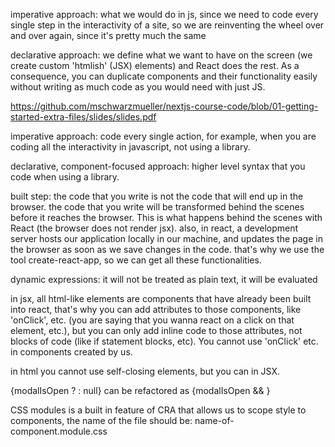 imperative approach: what we would do in js, since we need to code every single step in the interactivity of a site, so we are reinventing the wheel over and over again, since it's pretty much the same

declarative approach: we define what we want to have on the screen (we create custom 'htmlish' (JSX) elements) and React does the rest. As a consequence, you can duplicate components and their functionality easily without writing as much code as you would need with just JS.

https://github.com/mschwarzmueller/nextjs-course-code/blob/01-getting-started-extra-files/slides/slides.pdf

imperative approach: code every single action, for example, when you are coding all the interactivity in javascript, not using a library.

declarative, component-focused approach: higher level syntax that you code when using a library.

built step: the code that you write is not the code that will end up in the browser. the code that you write will be transformed behind the scenes before it reaches the browser. This is what happens behind the scenes with React (the browser does not render jsx).
also, in react, a development server hosts our application locally in our machine, and updates the page in the browser as soon as we save changes in the code.
that's why we use the tool create-react-app, so we can get all these functionalities.

dynamic expressions: it will not be treated as plain text, it will be evaluated

in jsx, all html-like elements are components that have already been built into react, that's why you can add attributes to those components, like 'onClick', etc. (you are saying that you wanna react on a click on that element, etc.), but you can only add inline code to those attributes, not blocks of code (like if statement blocks, etc). You cannot use 'onClick' etc. in components created by us.

in html you cannot use self-closing elements, but you can in JSX.

{modalIsOpen ? <Modal/> : null} can be refactored as {modalIsOpen && <Modal/>}

CSS modules is a built in feature of CRA that allows us to scope style to components, the name of the file should be: name-of-component.module.css
